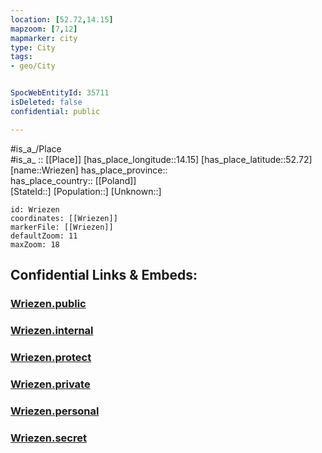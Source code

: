 ```yaml
---
location: [52.72,14.15] 
mapzoom: [7,12] 
mapmarker: city 
type: City
tags:
- geo/City


SpocWebEntityId: 35711
isDeleted: false
confidential: public

---
```

#is_a_/Place  
#is_a_ :: [[Place]] 
[has_place_longitude::14.15] 
[has_place_latitude::52.72] 
[name::Wriezen] 
has_place_province::  
has_place_country:: [[Poland]]  
[StateId::] 
[Population::] 
[Unknown::] 


```leaflet
id: Wriezen
coordinates: [[Wriezen]] 
markerFile: [[Wriezen]] 
defaultZoom: 11 
maxZoom: 18
```


## Confidential Links & Embeds: 

### [Wriezen.public](/_public/\Earth\Continent\Europe\Europe~Central\Germany\Germany~East\Brandenburg\counties~Brandenburg\Märkisch-Oderland\cities~OderlandWriezen.public.md) 

### [Wriezen.internal](/_internal/\Earth\Continent\Europe\Europe~Central\Germany\Germany~East\Brandenburg\counties~Brandenburg\Märkisch-Oderland\cities~OderlandWriezen.internal.md) 

### [Wriezen.protect](/_protect/\Earth\Continent\Europe\Europe~Central\Germany\Germany~East\Brandenburg\counties~Brandenburg\Märkisch-Oderland\cities~OderlandWriezen.protect.md) 

### [Wriezen.private](/_private/\Earth\Continent\Europe\Europe~Central\Germany\Germany~East\Brandenburg\counties~Brandenburg\Märkisch-Oderland\cities~OderlandWriezen.private.md) 

### [Wriezen.personal](/_personal/\Earth\Continent\Europe\Europe~Central\Germany\Germany~East\Brandenburg\counties~Brandenburg\Märkisch-Oderland\cities~OderlandWriezen.personal.md) 

### [Wriezen.secret](/_secret/\Earth\Continent\Europe\Europe~Central\Germany\Germany~East\Brandenburg\counties~Brandenburg\Märkisch-Oderland\cities~OderlandWriezen.secret.md)

